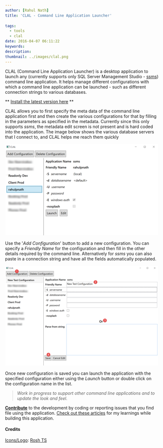 ```yaml
---
author: [Rahul Nath]
title: 'CLAL - Command Line Application Launcher'
  
tags:
  - tools
  - clal
date: 2016-04-07 06:11:22
keywords:
description:
thumbnail: ../images/clal.png
---
```


CLAL (Command Line Application Launcher) is a desktop application to launch any (currently supports only SQL Server Management Studio - [ssms](https://msdn.microsoft.com/en-us/library/ms162825.aspx)) command line application. It helps manage different configurations with which a command line application can be launched - such as different connection strings to various databases.

** [Install the latest version here](http://bit.ly/1REGiFT) **

CLAL allows you to first specify the meta data of the command line application first and then create the various configurations for that by filling in the parameters as specified in the metadata. Currently since this only supports _ssms_, the metadata edit screen is not present and is hard coded into the application. The image below shows the various database servers that I connect to, and CLAL helps me reach them quickly

<img class="center" alt="Command Line Application Launcher" src="../images/clal.png" />

Use the '_Add Configuration_' button to add a new configuration. You can specify a _Friendly Name_ for the configuration and then fill in the other details required by the command line. Alternatively for _ssms_ you can also paste in a connection string and have all the fields automatically populated.

<img class="center" alt="Command Line Application Launcher" src="../images/clal_new.png" />

Once new configuration is saved you can launch the application with the specified configuration either using the _Launch_ button or double click on the configuration name in the list.

> _Work in progress to support other command line applications and to update the look and feel._

[**Contribute**](https://github.com/rahulpnath/clal/issues) to the development by coding or reporting issues that you find file using the application. [Check out these articles](http://www.rahulpnath.com/blog/category/clal/) for my learnings while building this application.

#### **Credits**

[Icons/Logo](https://github.com/rahulpnath/clal/tree/master/Resources): [Rosh TS](https://twitter.com/RoshTS)
